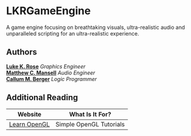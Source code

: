 # LKRGameEngine
A game engine focusing on breathtaking visuals, ultra-realistic audio and unparalleled scripting for an ultra-realistic experience.

## Authors
[**Luke K. Rose**](http://www.GitHub.com/MrLukeKR) *Graphics Engineer*  
[**Matthew C. Mansell**](http://www.GitHub.com/mmansell14) *Audio Engineer*  
[**Callum M. Berger**](http://www.GitHub.com/CBerger1997) *Logic Programmer* 

## Additional Reading
|Website|What Is It For?|
|-------|---------------|
|[Learn OpenGL](https://learnopengl.com) |Simple OpenGL Tutorials|
